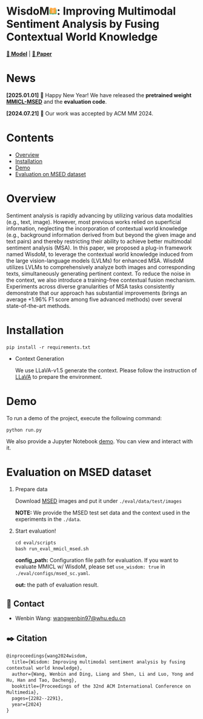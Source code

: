 # WisdoM<img src="wisdom.png" width="20px"/>: Improving Multimodal Sentiment Analysis by Fusing Contextual World Knowledge

[**🤗 Model**](https://huggingface.co/DreamMr/MMICL_MSED) | [**📖 Paper**](https://dl.acm.org/doi/abs/10.1145/3664647.3681403)

# News
**[2025.01.01]**   🎉 Happy New Year! We have released the **pretrained weight [MMICL-MSED](https://huggingface.co/DreamMr/MMICL_MSED)** and the **evaluation code**.

**[2024.07.21]**   🥳 Our work was accepted by ACM MM 2024.

# Contents
- [Overview](#overview)
- [Installation](#installation)
- [Demo](#demo)
- [Evaluation on MSED dataset](#evaluation)

# Overview
Sentiment analysis is rapidly advancing by utilizing various data modalities (e.g., text, image). However, most previous works relied on superficial information, neglecting the incorporation of contextual world knowledge (e.g., background information derived from but beyond the given image and text pairs) and thereby restricting their ability to achieve better multimodal sentiment analysis (MSA).
In this paper, we proposed a plug-in framework named WisdoM, to leverage the contextual world knowledge induced from the large vision-language models (LVLMs) for enhanced MSA. WisdoM utilizes LVLMs to comprehensively analyze both images and corresponding texts, simultaneously generating pertinent context. To reduce the noise in the context, we also introduce a training-free contextual fusion mechanism. Experiments across diverse granularities of MSA tasks consistently demonstrate that our approach has substantial improvements (brings an average +1.96% F1 score among five advanced methods) over several state-of-the-art methods.

# Installation
```
pip install -r requirements.txt
```
- Context Generation 

    We use LLaVA-v1.5 generate the context. Please follow the instruction of [LLaVA](https://github.com/haotian-liu/LLaVA) to prepare the environment.


# Demo
To run a demo of the project, execute the following command:
```
python run.py
```
We also provide a Jupyter Notebook [demo](./run.ipynb). You can view and interact with it.


# Evaluation on MSED dataset
1. Prepare data

    Download [MSED](https://github.com/MSEDdataset/MSED) images and put it under `./eval/data/test/images`

    **NOTE:** We provide the MSED test set data and the context used in the experiments in the `./data`.

2. Start evaluation!

    ```
    cd eval/scripts
    bash run_eval_mmicl_msed.sh
    ```
    **config_path:** Configuration file path for evaluation. If you want to evaluate MMICL w/ WisdoM, please set `use_wisdom: true` in `./eval/configs/msed_sc.yaml`.

    **out:** the path of evaluation result.



## 📧 Contact
- Wenbin Wang: wangwenbin97@whu.edu.cn 

## ✒️ Citation
```
@inproceedings{wang2024wisdom,
  title={Wisdom: Improving multimodal sentiment analysis by fusing contextual world knowledge},
  author={Wang, Wenbin and Ding, Liang and Shen, Li and Luo, Yong and Hu, Han and Tao, Dacheng},
  booktitle={Proceedings of the 32nd ACM International Conference on Multimedia},
  pages={2282--2291},
  year={2024}
}
```
